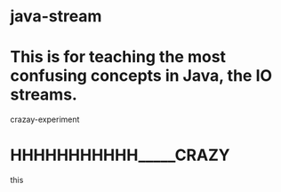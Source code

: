 # java-stream
# This is for teaching the most confusing concepts in Java, the IO streams.

crazay-experiment



HHHHHHHHHHH_____CRAZY
=======
this

